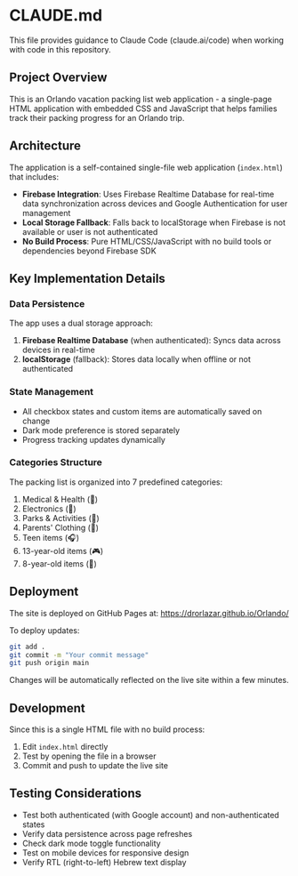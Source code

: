 # CLAUDE.md

This file provides guidance to Claude Code (claude.ai/code) when working with code in this repository.

## Project Overview

This is an Orlando vacation packing list web application - a single-page HTML application with embedded CSS and JavaScript that helps families track their packing progress for an Orlando trip.

## Architecture

The application is a self-contained single-file web application (`index.html`) that includes:
- **Firebase Integration**: Uses Firebase Realtime Database for real-time data synchronization across devices and Google Authentication for user management
- **Local Storage Fallback**: Falls back to localStorage when Firebase is not available or user is not authenticated
- **No Build Process**: Pure HTML/CSS/JavaScript with no build tools or dependencies beyond Firebase SDK

## Key Implementation Details

### Data Persistence
The app uses a dual storage approach:
1. **Firebase Realtime Database** (when authenticated): Syncs data across devices in real-time
2. **localStorage** (fallback): Stores data locally when offline or not authenticated

### State Management
- All checkbox states and custom items are automatically saved on change
- Dark mode preference is stored separately
- Progress tracking updates dynamically

### Categories Structure
The packing list is organized into 7 predefined categories:
1. Medical & Health (💊)
2. Electronics (📱)
3. Parks & Activities (🎢)
4. Parents' Clothing (👔)
5. Teen items (🎧)
6. 13-year-old items (🎮)
7. 8-year-old items (🧸)

## Deployment

The site is deployed on GitHub Pages at: https://drorlazar.github.io/Orlando/

To deploy updates:
```bash
git add .
git commit -m "Your commit message"
git push origin main
```

Changes will be automatically reflected on the live site within a few minutes.

## Development

Since this is a single HTML file with no build process:
1. Edit `index.html` directly
2. Test by opening the file in a browser
3. Commit and push to update the live site

## Testing Considerations

- Test both authenticated (with Google account) and non-authenticated states
- Verify data persistence across page refreshes
- Check dark mode toggle functionality
- Test on mobile devices for responsive design
- Verify RTL (right-to-left) Hebrew text display